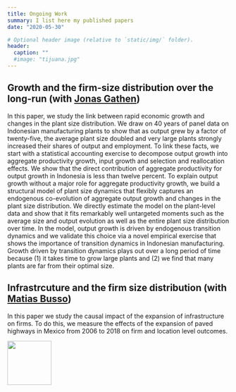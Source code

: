 ```yaml
---
title: Ongoing Work
summary: I list here my published papers
date: "2020-05-30"

# Optional header image (relative to `static/img/` folder).
header:
  caption: ""
  #image: "tijuana.jpg"
---
```


## Growth and the firm-size distribution over the long-run (with [Jonas Gathen](https://www.jonasgathen.com/research_projects/long_run_firm_dynamics/))

In this paper, we study the link between rapid economic growth and changes in the plant size
distribution. We draw on 40 years of panel data on Indonesian manufacturing plants to show that as
output grew by a factor of twenty-five, the average plant size doubled and very large plants strongly
increased their shares of output and employment. To link these facts, we start with a statistical accounting
exercise to decompose output growth into aggregate productivity growth, input growth and selection
and reallocation effects. We show that the direct contribution of aggregate productivity for output
growth in Indonesia is less than twelve percent. To explain output growth without a major role for
aggregate productivity growth, we build a structural model of plant size dynamics that flexibly captures
an endogenous co-evolution of aggregate output growth and changes in the plant size distribution. We
directly estimate the model on the plant-level data and show that it fits remarkably well untargeted
moments such as the average size and output evolution as well as the entire plant size distribution over
time. In the model, output growth is driven by endogenous transition dynamics and we validate this
choice via a novel empirical exercise that shows the importance of transition dynamics in Indonesian
manufacturing. Growth driven by transition dynamics plays out over a long period of time because (1) it
takes time to grow large plants and (2) we find that many plants are far from their optimal size.

## Infrastrcuture and the firm size distribution (with [Matias Busso](https://www.matiasbusso.org/))

In this paper we study the causal impact of the expansion of infrastructure on firms. To do this, we
measure the effects of the expansion of paved highways in Mexico from 2006 to 2018 on firm and location
level outcomes.

<img src="https://i.imgur.com/1SGYcMM.gif" width="100" height="100" />
